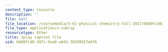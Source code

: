 ```yaml
---
content_type: resource
description: ''
file: null
file_location: /coursemedia/5-61-physical-chemistry-fall-2017/b689fc40397c5ea0a64338299557e676_3126562.vtt
file_type: application/x-subrip
resourcetype: Other
title: 3play caption file
uid: b689fc40-397c-5ea0-a643-38299557e676
---
```

